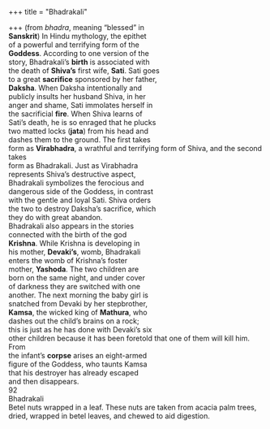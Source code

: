 +++
title = "Bhadrakali"

+++
(from *bhadra*, meaning “blessed” in  
**Sanskrit**) In Hindu mythology, the epithet  
of a powerful and terrifying form of the  
**Goddess**. According to one version of the  
story, Bhadrakali’s **birth** is associated with  
the death of **Shiva’s** first wife, **Sati**. Sati goes  
to a great **sacrifice** sponsored by her father,  
**Daksha**. When Daksha intentionally and  
publicly insults her husband Shiva, in her  
anger and shame, Sati immolates herself in  
the sacrificial **fire**. When Shiva learns of  
Sati’s death, he is so enraged that he plucks  
two matted locks (**jata**) from his head and  
dashes them to the ground. The first takes  
form as **Virabhadra**, a wrathful and terrifying form of Shiva, and the second takes  
form as Bhadrakali. Just as Virabhadra  
represents Shiva’s destructive aspect,  
Bhadrakali symbolizes the ferocious and  
dangerous side of the Goddess, in contrast  
with the gentle and loyal Sati. Shiva orders  
the two to destroy Daksha’s sacrifice, which  
they do with great abandon.  
Bhadrakali also appears in the stories  
connected with the birth of the god  
**Krishna**. While Krishna is developing in  
his mother, **Devaki’s**, womb, Bhadrakali  
enters the womb of Krishna’s foster  
mother, **Yashoda**. The two children are  
born on the same night, and under cover  
of darkness they are switched with one  
another. The next morning the baby girl is  
snatched from Devaki by her stepbrother,  
**Kamsa**, the wicked king of **Mathura**, who  
dashes out the child’s brains on a rock;  
this is just as he has done with Devaki’s six  
other children because it has been foretold that one of them will kill him. From  
the infant’s **corpse** arises an eight-armed  
figure of the Goddess, who taunts Kamsa  
that his destroyer has already escaped  
and then disappears.  
92  
Bhadrakali  
Betel nuts wrapped in a leaf. These nuts are taken from acacia palm trees,  
dried, wrapped in betel leaves, and chewed to aid digestion.